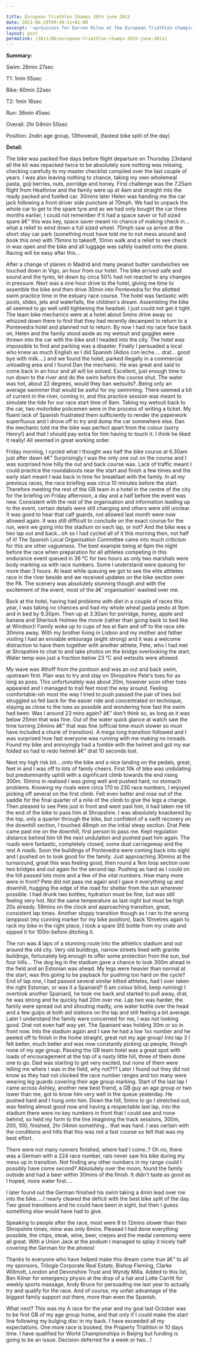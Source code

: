 ```yaml
---

title: European Triathlon Champs 26th june 2011
date: 2011-06-29T09:49:11+01:00
excerpt: '<p>Success for Darren Milne at the European Triathlon Championships </p>'
layout: post
permalink: /2011/06/european-triathlon-champs-26th-june-2011/
---
```

**Summary:**

Swim: 26min 27sec

T1: 1min 55sec

Bike: 60min 22sec

T2: 1min 16sec

Run: 36min 45sec

Overall: 2hr 04min 50sec

Position: 2ndin age group, 13thoverall, (fastest bike split of the day)

**Detail:**

The bike was packed five days before flight departure on Thursday 23rdand all the kit was repacked twice to be absolutely sure nothing was missing, checking carefully to my master checklist compiled over the last couple of years. I was also leaving nothing to chance, taking my own wholemeal pasta, goji berries, nuts, porridge and honey. First challenge was the 7.25am flight from Heathrow and the family were up at 4am and straight into the ready packed and fuelled car. 30mins later Helen was handing me the car jack following a front driver side puncture at 70mph. We had to unpack the whole car to get to the spare tyre and as we had only bought the car three months earlier, I could not remember if it had a space saver or full sized spare â€“ this was key, space saver meant no chance of making check in&#8230;what a relief to wind down a full sized wheel. 70mph saw us arrive at the short stay car park (something must have told me to not mess around and book this one) with 75mins to takeoff, 10min walk and a relief to see check in was open and the bike and all luggage was safely loaded onto the plane. Racing will be easy after this&#8230; 

After a change of planes in Madrid and many peanut butter sandwiches we touched down in Vigo, an hour from our hotel. The bike arrived safe and sound and the tyres, let down by circa 50% had not reacted to any changes in pressure. Next was a one hour drive to the hotel, giving me time to assemble the bike and then drive 30min into Pontevedra for the allotted swim practice time in the estuary race course. The hotel was fantastic with pools, slides, jets and waterfalls, the children's dream. Assembling the bike all seemed to go well until tightening the headset. I just could not get it tight. The team bike mechanics were at a hotel about 5mins drive away so whizzed down there to find that they had recently decamped to return to a Pontevedra hotel and planned not to return. By now I had my race face back on, Helen and the family stood aside as my wetsuit and goggles were thrown into the car with the bike and I headed into the city. The hotel was impossible to find and parking was a disaster. Finally I persuaded a local who knew as much English as I did Spanish (Adios con leche&#8230;. drat&#8230; good bye with milk&#8230;.) and we found the hotel, parked illegally in a commercial unloading area and I found Dan the mechanic. He was great and said to come back in an hour and all will be solved. Excellent, just enough time to run down to the river and do the swim before the course shut. The water was hot, about 22 degrees, would they ban wetsuits?..Being only an average swimmer that would be awful for my swimming. There seemed a bit of current in the river, coming in, and this practice session was meant to simulate the tide for our race start time of 8am. Taking my wetsuit back to the car, two motorbike policemen were in the process of writing a ticket. My fluent lack of Spanish frustrated them sufficiently to render the paperwork superfluous and I drove off to try and dump the car somewhere else. Dan the mechanic told me the bike was perfect apart from the colour (sorry Henry!) and that I should pay extra for him having to touch it. I think he liked it really! All seemed in great working order.

Friday morning, I cycled what I thought was half the bike course at 6.30am just after dawn â€“ Surprisingly I was the only one out on the course and I was surprised how hilly the out and back course was. Lack of traffic meant I could practice the roundabouts near the start and finish a few times and the early start meant I was back in time for breakfast with the family. In all my previous races, the race briefing was circa 10 minutes before the start. Therefore meeting the rest of the GB team in a hotel in the centre of the city for the briefing on Friday afternoon, a day and a half before the event was new. Consistent with the rest of the organisation and information leading up to the event, certain details were still changing and others were still unclear. It was good to hear that calf guards, not allowed last month were now allowed again. It was still difficult to conclude on the exact course for the run, were we going into the stadium on each lap, or not? And the bike was a two lap out and back&#8230;oh so I had cycled all of it this morning then, not half of it! The Spanish Local Organisation Committee came into much criticism for this are other vagueness. The best example being at 6pm the night before the race when preparation for all athletes competing in this endurance event queued in 36 °C for two hours as only two marshals were body marking us with race numbers. Some I understand were queuing for more than 3 hours. At least while queuing we got to see the elite athletes race in the river beside and we received updates on the bike section over the PA. The scenery was absolutely stunning though and with the excitement of the event, most of the â€˜organisation' washed over me.

Back at the hotel, having had problems with diet in a couple of races this year, I was taking no chances and had my whole wheat pasta pesto at 9pm and in bed by 9.30pm. Then up at 3.30am for porridge, honey, apple and banana and Sherlock Holmes the movie (rather than going back to bed like at Windsor)! Family woke up to cups of tea at 6am and off to the race site 30mins away. With my brother living in Lisbon and my mother and father visiting I had an enviable entourage (eight strong) and it was a welcome distraction to have them together with another athlete, Pete, who I had met at Shropshire to chat to and take photos on the bridge overlooking the start. Water temp was just a fraction below 23 °C and wetsuits were allowed.

My wave was 4thoff from the pontoon and was an out and back swim, upstream first. Plan was to try and stay on Shropshire Pete's toes for as long as poss. This unfortunately was about 20m, however soon other toes appeared and I managed to trail feet most the way around. Feeling comfortable-ish most the way I tried to push passed the pair of toes but struggled so fell back for the easier ride and concentrated on technique, staying as close to the toes as possible and wondering how fast the swim had been. Was I around 23 mins again? â€“ don't think so, as long as it was below 25min that was fine. Out of the water quick glance at watch saw the time turning 24mins â€“ that was fine (official time much slower so must have included a chunk of transition). A mega long transition followed and I was surprised how fast everyone was running with me making no inroads. Found my bike and annoyingly had a fumble with the helmet and got my ear folded so had to redo helmet â€“ drat 10 seconds lost. 

Next my high risk bit&#8230;.onto the bike and a nice landing on the pedals, great, feet in and I was off to lots of family cheers. First 10k of bike was undulating but predominantly uphill with a significant climb towards the end rising 300m. 10mins in realised I was going well and pushed hard, no stomach problems. Knowing my rivals were circa 170 to 230 race numbers, I enjoyed picking off several on the first climb. Felt even better and rose out of the saddle for the final quarter of a mile of the climb to give the legs a change. Then pleased to see Pete just in front and went past him, it had taken me till the end of the bike to pass him at Shropshire. I was absolutely knackered by the top, only a quarter through the bike, but confident of a swift recovery on the downhill section, I touched 48mph on the initial steep section. Drat Pete came past me on the downhill, first person to pass me. Kept regulation distance behind him till the next undulation and pushed past him again. The roads were fantastic, completely closed, some dual carriageway and the rest A roads. Soon the buildings of Pontevedra were coming back into sight and I pushed on to look good for the family. Just approaching 30mins at the turnaround, great this was feeling good, then round a 1km loop section over two bridges and out again for the second lap. Pushing as hard as I could on the hill passed lots more and a few of the vital numbers. How many more were in front? Pete did not pass me again and I gave it everything up and downhill, hugging the edge of the road for shelter from the sun wherever possible. I had drunk two bottles, hydration must be fine, but was still feeling very hot. Not the same temperature as last night but must be high 20s already. 59mins on the clock and approaching transition, great, consistent lap times. Another sloppy transition though as I ran to the wrong lamppost (my cunning marker for my bike position), back 10metres again to rack my bike in the right place, I took a spare SIS bottle from my crate and sipped it for 100m before ditching it. 

The run was 4 laps of a stunning route into the athletics stadium and out around the old city. Very old buildings, narrow streets lined with granite buildings, fortunately big enough to offer some protection from the sun, but four hills&#8230; The dog leg in the stadium gave a chance to look 300m ahead in the field and an Estonian was ahead. My legs were heavier than normal at the start, was this going to be payback for pushing too hard on the cycle? End of lap one, I had passed several similar kitted athletes, had I over taken the right Estonian, or was it a Spaniard? (I am colour blind, keep running) I overtook another Spaniard, he took me back and started to pull away, drat, he was strong and he quickly had 20m over me. Lap two was harder, the family were spread out and shouting madly, one water bottle over the head and a few gulps at both aid stations on the lap and still feeling a bit average. Later I understand the family were concerned for me, I was not looking good. Drat not even half way yet. The Spaniard was holding 30m or so in front now. Into the stadium again and I saw he had a low 1xx number and he peeled off to finish in the home straight, great not my age group! Into lap 3 I felt better, much better and was now constantly picking up people, though none of my age group. Passing the GB team hotel was a great spot with loads of encouragement at the top of a nasty little hill, three of them done one to go. Dad was starting to get very excited, but none of them were telling me where I was in the field, why not??? Later I found out they did not know as they had not clocked the race number ranges and too many were wearing leg guards covering their age group marking. Start of the last lap I came across Ashley, another new best friend, a GB guy an age group or two lower than me, got to know him very well in the queue yesterday. He pushed hard and I hung onto him. Down the hill, 5mins to go I stretched out, was feeling almost good now and having a respectable last lap, into the stadium there were no key numbers in front that I could see and none behind, so held my form to the line imagining the track sessions, 300m, 200, 100, finished, 2hr 04min something&#8230; that was hard. I was certain with the conditions and hills that this was not a fast course so felt that was my best effort.

There were not many runners finished, where had I come..? Oh no, there was a German with a 224 race number, rats never saw his bike during my mess up in transition. Not finding any other numbers in my range could I possibly have come second? Absolutely over the moon, found the family outside and had a beer within 30mins of the finish. It didn't taste as good as I hoped, more water first&#8230;.

I later found out the German finished his swim taking a 4min lead over me into the bike&#8230;..I nearly cleared the deficit with the best bike split of the day. Two good transitions and he could have been in sight, but then I guess something else would have had to give.

Speaking to people after the race, most were 8 to 12mins slower than their Shropshire times, mine was only 6mins. Pleased I had done everything possible, the chips, steak, wine, beer, crepes and the medal ceremony were all great. With a Union Jack at the podium I managed to splay it nicely half covering the German for the photos!

Thanks to everyone who have helped make this dream come true â€“ to all my sponsors, Trilogie Corporate Real Estate, Bishop Fleming, Clarke Willmott, London and Devonshire Trust and Wyndy Milla. Added to this list, Ben Kilner for emergency physio at the drop of a hat and Lotte Carritt for weekly sports massage, Andy Bruce for persuading me last year to actually try and qualify for the race. And of course, my unfair advantage of the biggest family support out there, more than even the Spanish.

What next? This was my A race for the year and my goal last October was to be first GB of my age group home, and that only if I could make the start line following my bulging disc in my back. I have exceeded all my expectations. One more race is booked, the Property Triathlon in 10 days time. I have qualified for World Championships in Beijing but funding is going to be an issue. Decision deferred for a week or two&#8230;!</p>